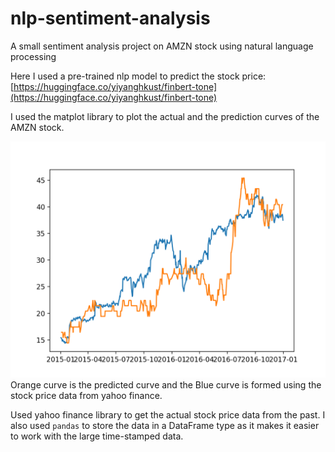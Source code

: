 # nlp-sentiment-analysis
A small sentiment analysis project on AMZN stock using natural language processing

Here I used a pre-trained nlp model to predict the stock price: [https://huggingface.co/yiyanghkust/finbert-tone](https://huggingface.co/yiyanghkust/finbert-tone)

I used the matplot library to plot the actual and the prediction curves of the AMZN stock.

![prediction graph](https://github.com/jay-esh/nlp-sentiment-analysis/blob/main/Prediction.png)
Orange curve is the predicted curve and the Blue curve is formed using the stock price data from yahoo finance. 

Used yahoo finance library to get the actual stock price data from the past.
I also used `pandas` to store the data in a DataFrame type as it makes it easier to work with the large time-stamped data.

